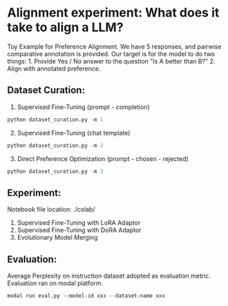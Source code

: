 # Alignment experiment: What does it take to align a LLM?

Toy Example for Preference Alignment. We have 5 responses, and pairwise comparative annotation is provided. 
Our target is for the model to do two things: 
    1. Provide Yes / No answer to the question "Is A better than B?" 
    2. Align with annotated preference. 

## Dataset Curation: 

1. Supervised Fine-Tuning (prompt - completion)
```python
python dataset_curation.py -m 1
```

2. Supervised Fine-Tuning (chat template)
```python
python dataset_curation.py -m 2
```

3. Direct Preference Optimization (prompt - chosen - rejected)
```python
python dataset_curation.py -m 3
```

## Experiment: 
Notebook file location: ./colab/
1. Supervised Fine-Tuning with LoRA Adaptor
2. Supervised Fine-Tuning with DoRA Adaptor
3. Evolutionary Model Merging

## Evaluation:
Average Perplexity on instruction dataset adopted as evaluation metric. Evaluation ran on modal platform. 
```
modal run eval.py --model-id xxx --dataset-name xxx
```
